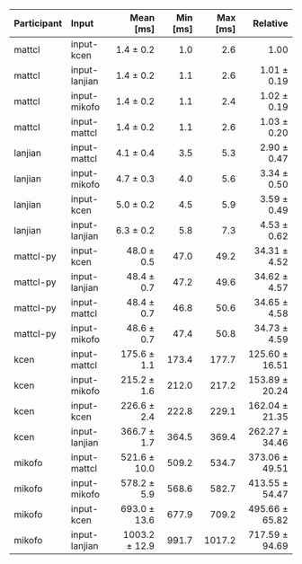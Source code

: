 | Participant | Input | Mean [ms] | Min [ms] | Max [ms] | Relative |
|:---|:---|---:|---:|---:|---:|
| mattcl | input-kcen | 1.4 ± 0.2 | 1.0 | 2.6 | 1.00 |
| mattcl | input-lanjian | 1.4 ± 0.2 | 1.1 | 2.6 | 1.01 ± 0.19 |
| mattcl | input-mikofo | 1.4 ± 0.2 | 1.1 | 2.4 | 1.02 ± 0.19 |
| mattcl | input-mattcl | 1.4 ± 0.2 | 1.1 | 2.6 | 1.03 ± 0.20 |
| lanjian | input-mattcl | 4.1 ± 0.4 | 3.5 | 5.3 | 2.90 ± 0.47 |
| lanjian | input-mikofo | 4.7 ± 0.3 | 4.0 | 5.6 | 3.34 ± 0.50 |
| lanjian | input-kcen | 5.0 ± 0.2 | 4.5 | 5.9 | 3.59 ± 0.49 |
| lanjian | input-lanjian | 6.3 ± 0.2 | 5.8 | 7.3 | 4.53 ± 0.62 |
| mattcl-py | input-kcen | 48.0 ± 0.5 | 47.0 | 49.2 | 34.31 ± 4.52 |
| mattcl-py | input-lanjian | 48.4 ± 0.7 | 47.2 | 49.6 | 34.62 ± 4.57 |
| mattcl-py | input-mattcl | 48.4 ± 0.7 | 46.8 | 50.6 | 34.65 ± 4.58 |
| mattcl-py | input-mikofo | 48.6 ± 0.7 | 47.4 | 50.8 | 34.73 ± 4.59 |
| kcen | input-mattcl | 175.6 ± 1.1 | 173.4 | 177.7 | 125.60 ± 16.51 |
| kcen | input-mikofo | 215.2 ± 1.6 | 212.0 | 217.2 | 153.89 ± 20.24 |
| kcen | input-kcen | 226.6 ± 2.4 | 222.8 | 229.1 | 162.04 ± 21.35 |
| kcen | input-lanjian | 366.7 ± 1.7 | 364.5 | 369.4 | 262.27 ± 34.46 |
| mikofo | input-mattcl | 521.6 ± 10.0 | 509.2 | 534.7 | 373.06 ± 49.51 |
| mikofo | input-mikofo | 578.2 ± 5.9 | 568.6 | 582.7 | 413.55 ± 54.47 |
| mikofo | input-kcen | 693.0 ± 13.6 | 677.9 | 709.2 | 495.66 ± 65.82 |
| mikofo | input-lanjian | 1003.2 ± 12.9 | 991.7 | 1017.2 | 717.59 ± 94.69 |
